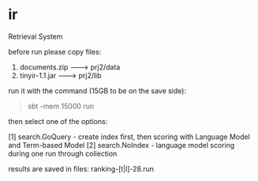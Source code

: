# ir
Retrieval System

before run please copy files:
1. documents.zip  ---> prj2/data 
2. tinyir-1.1.jar ---> prj2/lib


run it with the command (15GB to be on the save side):
> sbt -mem 15000 run

then select one of the options:

[1] search.GoQuery  - create index first, then scoring with Language Model and Term-based Model
[2] search.NoIndex  - language model scoring during one run through collection
 
results are saved in files: ranking-[t|l]-28.run